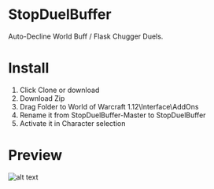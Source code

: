 # StopDuelBuffer
Auto-Decline World Buff / Flask Chugger Duels.

# Install
1.  Click Clone or download
2.  Download Zip
3.  Drag Folder to World of Warcraft 1.12\Interface\AddOns
4.  Rename it from StopDuelBuffer-Master to StopDuelBuffer
5.  Activate it in Character selection

# Preview
![alt text](https://i.imgur.com/hxtJvT6.png)
